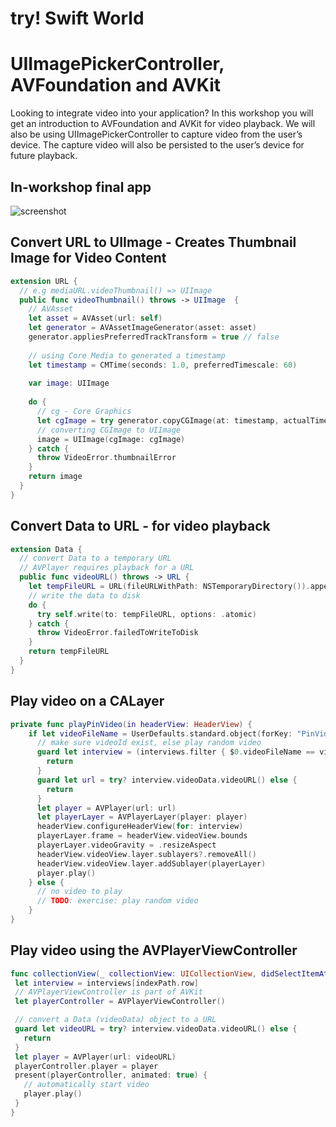 # try! Swift World
# UIImagePickerController, AVFoundation and AVKit

Looking to integrate video into your application? In this workshop you will get an introduction to AVFoundation and AVKit for video playback. We will also be using UIImagePickerController to capture video from the user’s device. The capture video will also be persisted to the user’s device for future playback.

## In-workshop final app

![screenshot](https://user-images.githubusercontent.com/1819208/82311309-8642fa00-9993-11ea-98b3-391f25cca54f.PNG)

## Convert URL to UIImage - Creates Thumbnail Image for Video Content 

```swift 
extension URL {
  // e.g mediaURL.videoThumbnail() => UIImage
  public func videoThumbnail() throws -> UIImage  {
    // AVAsset
    let asset = AVAsset(url: self)
    let generator = AVAssetImageGenerator(asset: asset)
    generator.appliesPreferredTrackTransform = true // false
    
    // using Core Media to generated a timestamp
    let timestamp = CMTime(seconds: 1.0, preferredTimescale: 60)
    
    var image: UIImage
    
    do {
      // cg - Core Graphics
      let cgImage = try generator.copyCGImage(at: timestamp, actualTime: nil)
      // converting CGImage to UIImage
      image = UIImage(cgImage: cgImage)
    } catch {
      throw VideoError.thumbnailError
    }
    return image
  }
}
```

## Convert Data to URL - for video playback 

```swift 
extension Data {
  // convert Data to a temporary URL
  // AVPlayer requires playback for a URL
  public func videoURL() throws -> URL {
    let tempFileURL = URL(fileURLWithPath: NSTemporaryDirectory()).appendingPathComponent("video").appendingPathExtension("mp4")
    // write the data to disk
    do {
      try self.write(to: tempFileURL, options: .atomic)
    } catch {
      throw VideoError.failedToWriteToDisk
    }
    return tempFileURL
  }
}
````

## Play video on a CALayer 

```swift 
private func playPinVideo(in headerView: HeaderView) {
    if let videoFileName = UserDefaults.standard.object(forKey: "PinVideoKey") as? String {
      // make sure videoId exist, else play random video
      guard let interview = (interviews.filter { $0.videoFileName == videoFileName }.first) else {
        return
      }
      guard let url = try? interview.videoData.videoURL() else {
        return
      }
      let player = AVPlayer(url: url)
      let playerLayer = AVPlayerLayer(player: player)
      headerView.configureHeaderView(for: interview)
      playerLayer.frame = headerView.videoView.bounds
      playerLayer.videoGravity = .resizeAspect
      headerView.videoView.layer.sublayers?.removeAll()
      headerView.videoView.layer.addSublayer(playerLayer)
      player.play()
    } else {
      // no video to play
      // TODO: exercise: play random video
    }
}
 ```
 
 ## Play video using the AVPlayerViewController 
 
 ```swift 
 func collectionView(_ collectionView: UICollectionView, didSelectItemAt indexPath: IndexPath) {
  let interview = interviews[indexPath.row]
  // AVPlayerViewController is part of AVKit
  let playerController = AVPlayerViewController()

  // convert a Data (videoData) object to a URL
  guard let videoURL = try? interview.videoData.videoURL() else {
    return
  }
  let player = AVPlayer(url: videoURL)
  playerController.player = player
  present(playerController, animated: true) {
    // automatically start video
    player.play()
  }
}
 ```
 
 
